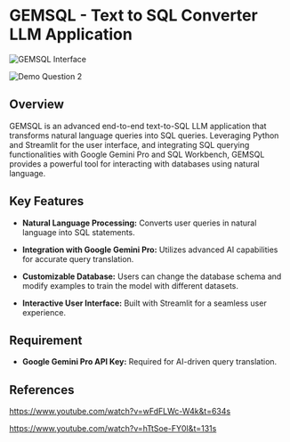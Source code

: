 # GEMSQL - Text to SQL Converter LLM Application

![GEMSQL Interface](https://github.com/user-attachments/assets/15bb10bc-3f7a-4120-9cba-5e9e70461b77)

![Demo Question 2](https://github.com/user-attachments/assets/7c3e062e-f557-4dc3-aae3-74c6b9fdd78a)


## Overview
GEMSQL is an advanced end-to-end text-to-SQL LLM application that transforms natural language queries into SQL queries. Leveraging Python and Streamlit for the user interface, and integrating SQL querying functionalities with Google Gemini Pro and SQL Workbench, GEMSQL provides a powerful tool for interacting with databases using natural language.

## Key Features

- **Natural Language Processing:** Converts user queries in natural language into SQL statements.

- **Integration with Google Gemini Pro:** Utilizes advanced AI capabilities for accurate query translation.

- **Customizable Database:** Users can change the database schema and modify examples to train the model with different datasets.

- **Interactive User Interface:** Built with Streamlit for a seamless user experience.

## Requirement

- **Google Gemini Pro API Key:** Required for AI-driven query translation.

## References

https://www.youtube.com/watch?v=wFdFLWc-W4k&t=634s

https://www.youtube.com/watch?v=hTtSoe-FY0I&t=131s

